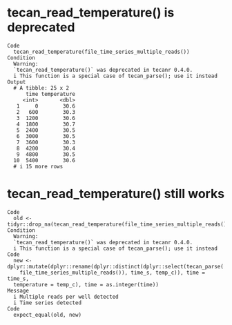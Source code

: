 # tecan_read_temperature() is deprecated

    Code
      tecan_read_temperature(file_time_series_multiple_reads())
    Condition
      Warning:
      `tecan_read_temperature()` was deprecated in tecanr 0.4.0.
      i This function is a special case of tecan_parse(); use it instead
    Output
      # A tibble: 25 x 2
          time temperature
         <int>       <dbl>
       1     0        30.6
       2   600        30.3
       3  1200        30.6
       4  1800        30.7
       5  2400        30.5
       6  3000        30.5
       7  3600        30.3
       8  4200        30.4
       9  4800        30.5
      10  5400        30.6
      # i 15 more rows

# tecan_read_temperature() still works

    Code
      old <- tidyr::drop_na(tecan_read_temperature(file_time_series_multiple_reads()))
    Condition
      Warning:
      `tecan_read_temperature()` was deprecated in tecanr 0.4.0.
      i This function is a special case of tecan_parse(); use it instead
    Code
      new <- dplyr::mutate(dplyr::rename(dplyr::distinct(dplyr::select(tecan_parse(
        file_time_series_multiple_reads()), time_s, temp_c)), time = time_s,
      temperature = temp_c), time = as.integer(time))
    Message
      i Multiple reads per well detected
      i Time series detected
    Code
      expect_equal(old, new)

